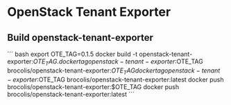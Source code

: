 # OpenStack Tenant Exporter

## Build openstack-tenant-exporter

´´´ bash
export OTE_TAG=0.1.5
docker build -t openstack-tenant-exporter:$OTE_TAG .
docker tag openstack-tenant-exporter:$OTE_TAG brocolis/openstack-tenant-exporter:$OTE_TAG
docker tag openstack-tenant-exporter:$OTE_TAG brocolis/openstack-tenant-exporter:latest
docker push brocolis/openstack-tenant-exporter:$OTE_TAG
docker push brocolis/openstack-tenant-exporter:latest
´´´
